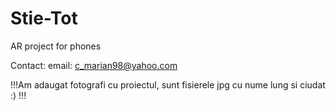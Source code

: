 # Stie-Tot
AR project for phones

Contact:
email: c_marian98@yahoo.com

!!!Am adaugat fotografi cu proiectul, sunt fisierele jpg cu nume lung si ciudat :) !!!
